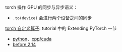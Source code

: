 torch 操作 GPU 的同步与异步语义：

- `.to(device)` 会进行两个设备之间的同步

[torch 自定义算子](https://pytorch.org/tutorials/advanced/custom_ops_landing_page.html): tutorial 中的 Extending PyTorch 一节

- [python](https://pytorch.org/tutorials/advanced/python_custom_ops.html#python-custom-ops-tutorial)、[cpp/cuda](https://pytorch.org/tutorials/advanced/cpp_custom_ops.html#cpp-custom-ops-tutorial)
- [before 2.14](https://pytorch.org/tutorials/advanced/cpp_extension.html)
